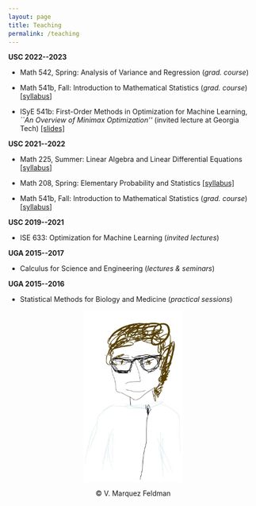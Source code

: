 ```yaml
---
layout: page
title: Teaching
permalink: /teaching
---
```

  
  
__USC 2022--2023__  

* Math 542, Spring: Analysis of Variance and Regression (_grad. course_)  

* Math 541b, Fall: Introduction to Mathematical Statistics (_grad. course_)  
[[syllabus]](assets/teaching/Syllabus-M541b-F2022.pdf)  

* ISyE 541b: First-Order Methods in Optimization for Machine Learning, _``An Overview of Minimax Optimization''_ (invited lecture at Georgia Tech)
[[slides]](assets/slides/slides-minimax-GATech.pdf)  
    
__USC 2021--2022__  

* Math 225, Summer: Linear Algebra and Linear Differential Equations
[[syllabus]](assets/teaching/Syllabus-M225-Su2022.pdf)  
  
* Math 208, Spring: Elementary Probability and Statistics
[[syllabus]](assets/teaching/Syllabus-M208-S2022.pdf)  
  
* Math 541b, Fall: Introduction to Mathematical Statistics (_grad. course_)  
[[syllabus]](assets/teaching/Syllabus-M541b-F2021.pdf)  


__USC 2019--2021__  

* ISE 633: Optimization for Machine Learning (_invited lectures_)  


__UGA 2015--2017__  

* Calculus for Science and Engineering (_lectures & seminars_)  


__UGA 2015--2016__  

* Statistical Methods for Biology and Medicine (_practical sessions_)  

<p align = "center">
<img src="sketch_vicky.jpg" alt="Sketch by Vicky" width="40%" align="center" hspace="20">  
</p>  
<p align = "center">
&copy; V. Marquez Feldman
</p>  